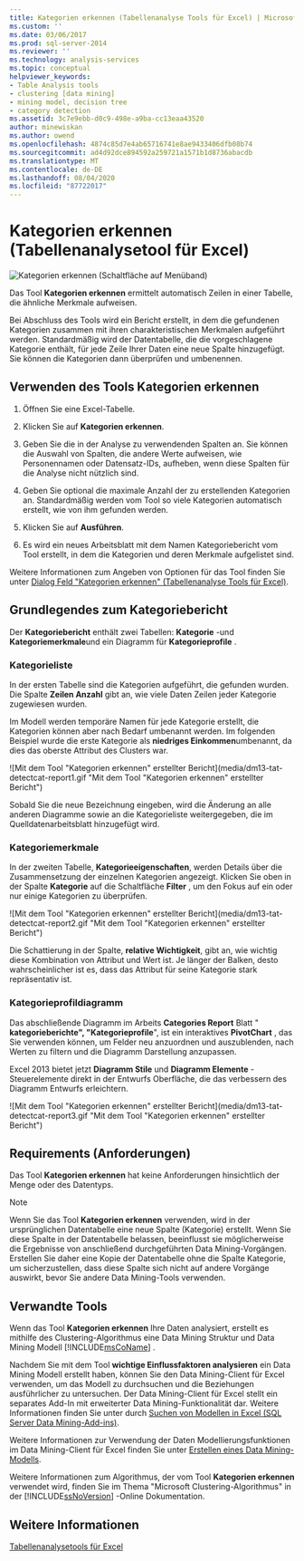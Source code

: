 ```yaml
---
title: Kategorien erkennen (Tabellenanalyse Tools für Excel) | Microsoft-Dokumentation
ms.custom: ''
ms.date: 03/06/2017
ms.prod: sql-server-2014
ms.reviewer: ''
ms.technology: analysis-services
ms.topic: conceptual
helpviewer_keywords:
- Table Analysis tools
- clustering [data mining]
- mining model, decision tree
- category detection
ms.assetid: 3c7e9ebb-d0c9-498e-a9ba-cc13eaa43520
author: minewiskan
ms.author: owend
ms.openlocfilehash: 4874c85d7e4ab65716741e8ae9433406dfb08b74
ms.sourcegitcommit: ad4d92dce894592a259721a1571b1d8736abacdb
ms.translationtype: MT
ms.contentlocale: de-DE
ms.lasthandoff: 08/04/2020
ms.locfileid: "87722017"
---
```

# <a name="detect-categories-table-analysis-tools-for-excel"></a>Kategorien erkennen (Tabellenanalysetool für Excel)
  ![Kategorien erkennen (Schaltfläche auf Menüband)](media/tat-detectcat.gif "Kategorien erkennen (Schaltfläche auf Menüband)")

 Das Tool **Kategorien erkennen** ermittelt automatisch Zeilen in einer Tabelle, die ähnliche Merkmale aufweisen.

 Bei Abschluss des Tools wird ein Bericht erstellt, in dem die gefundenen Kategorien zusammen mit ihren charakteristischen Merkmalen aufgeführt werden. Standardmäßig wird der Datentabelle, die die vorgeschlagene Kategorie enthält, für jede Zeile Ihrer Daten eine neue Spalte hinzugefügt. Sie können die Kategorien dann überprüfen und umbenennen.

## <a name="using-the-detect-categories-tool"></a>Verwenden des Tools Kategorien erkennen

1.  Öffnen Sie eine Excel-Tabelle.

2.  Klicken Sie auf **Kategorien erkennen**.

3.  Geben Sie die in der Analyse zu verwendenden Spalten an. Sie können die Auswahl von Spalten, die andere Werte aufweisen, wie Personennamen oder Datensatz-IDs, aufheben, wenn diese Spalten für die Analyse nicht nützlich sind.

4.  Geben Sie optional die maximale Anzahl der zu erstellenden Kategorien an. Standardmäßig werden vom Tool so viele Kategorien automatisch erstellt, wie von ihm gefunden werden.

5.  Klicken Sie auf **Ausführen**.

6.  Es wird ein neues Arbeitsblatt mit dem Namen Kategoriebericht vom Tool erstellt, in dem die Kategorien und deren Merkmale aufgelistet sind.

 Weitere Informationen zum Angeben von Optionen für das Tool finden Sie unter [Dialog Feld "Kategorien erkennen" (Tabellenanalyse Tools für Excel)](detect-categories-table-analysis-tools-for-excel.md).

## <a name="understanding-the-categories-report"></a>Grundlegendes zum Kategoriebericht
 Der **Kategoriebericht** enthält zwei Tabellen: **Kategorie** -und **Kategoriemerkmale**und ein Diagramm für **Kategorieprofile** .

### <a name="category-list"></a>Kategorieliste
 In der ersten Tabelle sind die Kategorien aufgeführt, die gefunden wurden. Die Spalte **Zeilen Anzahl** gibt an, wie viele Daten Zeilen jeder Kategorie zugewiesen wurden.

 Im Modell werden temporäre Namen für jede Kategorie erstellt, die Kategorien können aber nach Bedarf umbenannt werden. Im folgenden Beispiel wurde die erste Kategorie als **niedriges Einkommen**umbenannt, da dies das oberste Attribut des Clusters war.

 ![Mit dem Tool "Kategorien erkennen" erstellter Bericht](media/dm13-tat-detectcat-report1.gif "Mit dem Tool "Kategorien erkennen" erstellter Bericht")

 Sobald Sie die neue Bezeichnung eingeben, wird die Änderung an alle anderen Diagramme sowie an die Kategorieliste weitergegeben, die im Quelldatenarbeitsblatt hinzugefügt wird.

### <a name="category-characteristics"></a>Kategoriemerkmale
 In der zweiten Tabelle, **Kategorieeigenschaften**, werden Details über die Zusammensetzung der einzelnen Kategorien angezeigt. Klicken Sie oben in der Spalte **Kategorie** auf die Schaltfläche **Filter** , um den Fokus auf ein oder nur einige Kategorien zu überprüfen.

 ![Mit dem Tool "Kategorien erkennen" erstellter Bericht](media/dm13-tat-detectcat-report2.gif "Mit dem Tool "Kategorien erkennen" erstellter Bericht")

 Die Schattierung in der Spalte, **relative Wichtigkeit**, gibt an, wie wichtig diese Kombination von Attribut und Wert ist. Je länger der Balken, desto wahrscheinlicher ist es, dass das Attribut für seine Kategorie stark repräsentativ ist.

### <a name="categories-profile-chart"></a>Kategorieprofildiagramm
 Das abschließende Diagramm im Arbeits **Categories Report** Blatt " **kategorieberichte", "Kategorieprofile**", ist ein interaktives **PivotChart** , das Sie verwenden können, um Felder neu anzuordnen und auszublenden, nach Werten zu filtern und die Diagramm Darstellung anzupassen.

 Excel 2013 bietet jetzt **Diagramm Stile** und **Diagramm Elemente** -Steuerelemente direkt in der Entwurfs Oberfläche, die das verbessern des Diagramm Entwurfs erleichtern.

 ![Mit dem Tool "Kategorien erkennen" erstellter Bericht](media/dm13-tat-detectcat-report3.gif "Mit dem Tool "Kategorien erkennen" erstellter Bericht")

## <a name="requirements"></a>Requirements (Anforderungen)
 Das Tool **Kategorien erkennen** hat keine Anforderungen hinsichtlich der Menge oder des Datentyps.

> [!NOTE]
>  Wenn Sie das Tool **Kategorien erkennen** verwenden, wird in der ursprünglichen Datentabelle eine neue Spalte (Kategorie) erstellt. Wenn Sie diese Spalte in der Datentabelle belassen, beeinflusst sie möglicherweise die Ergebnisse von anschließend durchgeführten Data Mining-Vorgängen. Erstellen Sie daher eine Kopie der Datentabelle ohne die Spalte Kategorie, um sicherzustellen, dass diese Spalte sich nicht auf andere Vorgänge auswirkt, bevor Sie andere Data Mining-Tools verwenden.

## <a name="related-tools"></a>Verwandte Tools
 Wenn das Tool **Kategorien erkennen** Ihre Daten analysiert, erstellt es mithilfe des Clustering-Algorithmus eine Data Mining Struktur und Data Mining Modell [!INCLUDE[msCoName](../includes/msconame-md.md)] .

 Nachdem Sie mit dem Tool **wichtige Einflussfaktoren analysieren** ein Data Mining Modell erstellt haben, können Sie den Data Mining-Client für Excel verwenden, um das Modell zu durchsuchen und die Beziehungen ausführlicher zu untersuchen. Der Data Mining-Client für Excel stellt ein separates Add-In mit erweiterter Data Mining-Funktionalität dar. Weitere Informationen finden Sie unter durch [Suchen von Modellen in Excel &#40;SQL Server Data Mining-Add-ins&#41;](browsing-models-in-excel-sql-server-data-mining-add-ins.md).

 Weitere Informationen zur Verwendung der Daten Modellierungsfunktionen im Data Mining-Client für Excel finden Sie unter [Erstellen eines Data Mining-Modells](creating-a-data-mining-model.md).

 Weitere Informationen zum Algorithmus, der vom Tool **Kategorien erkennen** verwendet wird, finden Sie im Thema "Microsoft Clustering-Algorithmus" in der [!INCLUDE[ssNoVersion](../includes/ssnoversion-md.md)] -Online Dokumentation.

## <a name="see-also"></a>Weitere Informationen
 [Tabellenanalysetools für Excel](table-analysis-tools-for-excel.md)


